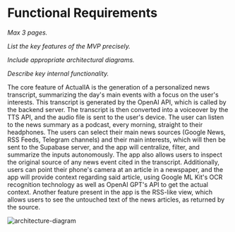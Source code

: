 # Functional Requirements

*Max 3 pages.*

*List the key features of the MVP precisely.*

*Include appropriate architectural diagrams.*

*Describe key internal functionality.*


The core feature of ActualIA is the generation of a personalized news transcript, summarizing the day's main events with a focus on the user's interests. This transcript is generated by the OpenAI API, which is called by the backend server. The transcript is then converted into a voiceover by the TTS API, and the audio file is sent to the user's device. The user can listen to the news summary as a podcast, every morning, straight to their headphones. The users can select their main news sources (Google News, RSS Feeds, Telegram channels) and their main interests, which will then be sent to the Supabase server, and the app will centralize, filter, and summarize the inputs autonomously. 
The app also allows users to inspect the original source of any news event cited in the transcript. Additionally, users can point their phone's camera at an article in a newspaper, and the app will provide context regarding said article, using Google ML Kit's OCR recognition technology as well as OpenAI GPT's API to get the actual context.
Another feature present in the app is the RSS-like view, which allows users to see the untouched text of the news articles, as returned by the source.           

![architecture-diagram](https://github.com/ActualIA/prd/assets/93340253/155a4396-757b-4395-ad92-8108654969e2)


